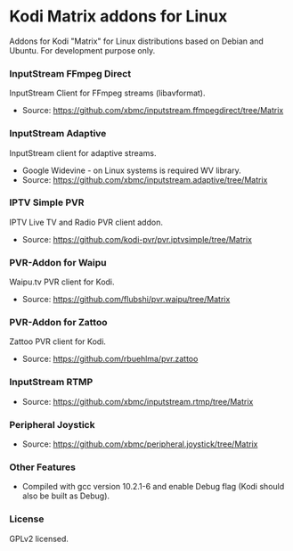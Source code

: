 # Kodi Matrix addons for Linux
Addons for Kodi "Matrix" for Linux distributions based on Debian and Ubuntu. For development purpose only.
    
### InputStream FFmpeg Direct
InputStream Client for FFmpeg streams (libavformat).
- Source: https://github.com/xbmc/inputstream.ffmpegdirect/tree/Matrix

### InputStream Adaptive
InputStream client for adaptive streams.
- Google Widevine - on Linux systems is required WV library.
- Source: https://github.com/xbmc/inputstream.adaptive/tree/Matrix

### IPTV Simple PVR
IPTV Live TV and Radio PVR client addon.
 - Source: https://github.com/kodi-pvr/pvr.iptvsimple/tree/Matrix

### PVR-Addon for Waipu
Waipu.tv PVR client for Kodi.
 - Source: https://github.com/flubshi/pvr.waipu/tree/Matrix

### PVR-Addon for Zattoo
Zattoo PVR client for Kodi.
 - Source: https://github.com/rbuehlma/pvr.zattoo

### InputStream RTMP
- Source: https://github.com/xbmc/inputstream.rtmp/tree/Matrix

### Peripheral Joystick
- Source: https://github.com/xbmc/peripheral.joystick/tree/Matrix

### Other Features
- Compiled with gcc version 10.2.1-6 and enable Debug flag (Kodi should also be built as Debug).

### License
GPLv2 licensed.
